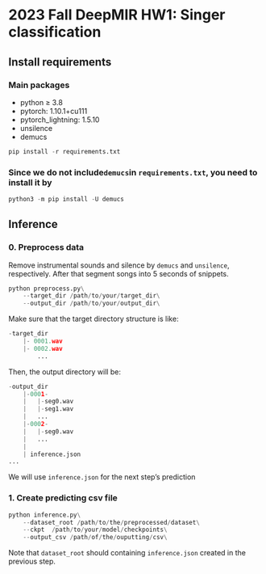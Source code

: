 # 2023 Fall DeepMIR HW1: Singer classification

## Install requirements

### Main packages

- python ≥ 3.8
- pytorch: 1.10.1+cu111
- pytorch_lightning: 1.5.10
- unsilence
- demucs

```python
pip install -r requirements.txt
```

### Since we do not include`demucs`in `requirements.txt`, you need to install it by

```python
python3 -m pip install -U demucs
```

## Inference

### 0. Preprocess data

Remove instrumental sounds and silence by `demucs` and `unsilence`, respectively. After that segment songs into 5 seconds of snippets.

```python
python preprocess.py\
    --target_dir /path/to/your/target_dir\
    --output_dir /path/to/your/output_dir\
```

Make sure that the target directory structure is like:

```python
-target_dir
	|- 0001.wav
	|- 0002.wav
		...
```

Then, the output directory will be:

```python
-output_dir
	|-0001-
	|	|-seg0.wav
	|	|-seg1.wav
	|	...
	|-0002-
	|	|-seg0.wav
	|	...
	|
	| inference.json
...
```

We will use `inference.json` for the next step’s prediction

### 1. Create predicting csv file

```python
python inference.py\
    --dataset_root /path/to/the/preprocessed/dataset\
    --ckpt  /path/to/your/model/checkpoints\
    --output_csv /path/of/the/ouputting/csv\
```

Note that `dataset_root` should containing `inference.json` created in the previous step.